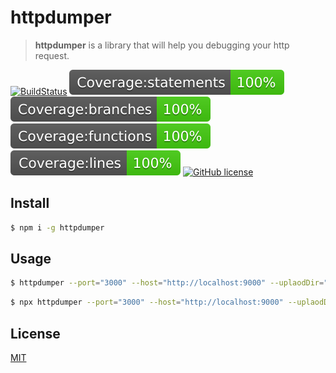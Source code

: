 # httpdumper

> **httpdumper** is a library that will help you debugging your http request. 

[![BuildStatus](https://github.com/Merlier/httpdumper/workflows/test/badge.svg)](https://github.com/Merlier/httpdumper/actions?query=workflow%3Atest)
[![Statements](https://raw.githubusercontent.com/Merlier/httpdumper/main/coverage/badge-statements.svg)](https://github.com/Merlier/httpdumper/actions?query=workflow%3Atest)
[![Branches](https://raw.githubusercontent.com/Merlier/httpdumper/main/coverage/badge-branches.svg)](https://github.com/Merlier/httpdumper/actions?query=workflow%3Atest) 
[![Functions](https://raw.githubusercontent.com/Merlier/httpdumper/main/coverage/badge-functions.svg)](https://github.com/Merlier/httpdumper/actions?query=workflow%3Atest) 
[![Lines](https://raw.githubusercontent.com/Merlier/httpdumper/main/coverage/badge-lines.svg)](https://github.com/Merlier/httpdumper/actions?query=workflow%3Atest)
[![GitHub license](https://img.shields.io/badge/license-MIT-blue.svg)](https://github.com/merlier/httpdumper/blob/main/LICENSE)

## Install

```bash
$ npm i -g httpdumper
```

## Usage

```bash
$ httpdumper --port="3000" --host="http://localhost:9000" --uplaodDir="./uploads/"
```

```bash
$ npx httpdumper --port="3000" --host="http://localhost:9000" --uplaodDir="./uploads/"
```

## License

[MIT](https://github.com/merlier/httpdumper/blob/main/LICENSE)
